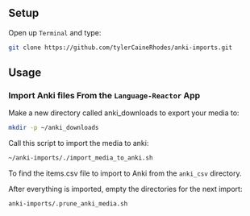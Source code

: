 ## Setup
Open up `Terminal` and type: 
```bash
git clone https://github.com/tylerCaineRhodes/anki-imports.git
```

## Usage
### Import Anki files From the `Language-Reactor` App
Make a new directory called anki_downloads to export your media to:
```bash
mkdir -p ~/anki_downloads
```

Call this script to import the media to anki:
```bash
~/anki-imports/./import_media_to_anki.sh
```

To find the items.csv file to import to Anki from the `anki_csv` directory.

After everything is imported, empty the directories for the next import:
```bash
anki-imports/.prune_anki_media.sh
```
